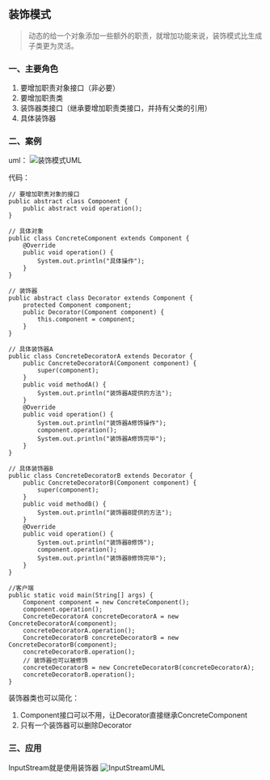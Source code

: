 ## 装饰模式 ##
>动态的给一个对象添加一些额外的职责，就增加功能来说，装饰模式比生成子类更为灵活。

### 一、主要角色 ###
1. 要增加职责对象接口（非必要）
2. 要增加职责类
3. 装饰器类接口（继承要增加职责类接口，并持有父类的引用）
4. 具体装饰器

### 二、案例 ###
uml：
![装饰模式UML](https://i.imgur.com/yiqo9qX.png)

代码：

	// 要增加职责对象的接口
	public abstract class Component {
	    public abstract void operation();
	}

	// 具体对象
	public class ConcreteComponent extends Component {
	    @Override
	    public void operation() {
	        System.out.println("具体操作");
	    }
	}

	// 装饰器
	public abstract class Decorator extends Component {
	    protected Component component;
	    public Decorator(Component component) {
	        this.component = component;
	    }
	}

	// 具体装饰器A
	public class ConcreteDecoratorA extends Decorator {
	    public ConcreteDecoratorA(Component component) {
	        super(component);
	    }
	    public void methodA() {
	        System.out.println("装饰器A提供的方法");
	    }
	    @Override
	    public void operation() {
	        System.out.println("装饰器A修饰操作");
	        component.operation();
	        System.out.println("装饰器A修饰完毕");
	    }
	}

	// 具体装饰器B
	public class ConcreteDecoratorB extends Decorator {
	    public ConcreteDecoratorB(Component component) {
	        super(component);
	    }
	    public void methodB() {
	        System.out.println("装饰器B提供的方法");
	    }
	    @Override
	    public void operation() {
	        System.out.println("装饰器B修饰");
	        component.operation();
	        System.out.println("装饰器B修饰完毕");
	    }
	}
	
	//客户端
	public static void main(String[] args) {
	    Component component = new ConcreteComponent();
	    component.operation();
	    ConcreteDecoratorA concreteDecoratorA = new ConcreteDecoratorA(component);
	    concreteDecoratorA.operation();
	    ConcreteDecoratorB concreteDecoratorB = new ConcreteDecoratorB(component);
	    concreteDecoratorB.operation();
	    // 装饰器也可以被修饰
	    concreteDecoratorB = new ConcreteDecoratorB(concreteDecoratorA);
	    concreteDecoratorB.operation();
	}


装饰器类也可以简化：

1.	Component接口可以不用，让Decorator直接继承ConcreteComponent
2.	只有一个装饰器可以删除Decorator


### 三、应用 ###
InputStream就是使用装饰器
![InputStreamUML](https://i.imgur.com/y1P0Jef.png)
